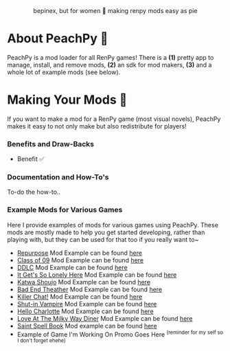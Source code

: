 <div align="center">
bepinex, but for women 🍑 making renpy mods easy as pie
</div>

# About PeachPy 🍰

PeachPy is a mod loader for all RenPy games! There is a **(1)** pretty app to manage, install, and remove mods, **(2)** an sdk for mod makers, **(3)** and a whole lot of example mods (see below).

# Making Your Mods 🍳

If you want to make a mod for a RenPy game (most visual novels), PeachPy makes it easy to not only make but also redistribute for players!

### Benefits and Draw-Backs
- Benefit ✅

### Documentation and How-To's
To-do the how-to..

### Example Mods for Various Games
Here I provide examples of mods for various games using PeachPy. These mods are mostly made to help you get started developing, rather than playing with, but they can be used for that too if you really want to~
- [Repurpose]() Mod Example can be found [here]()
- [Class of 09]() Mod Example can be found [here]()
- [DDLC]() Mod Example can be found [here]()
- [It Get's So Lonely Here]() Mod Example can be found [here]()
- [Katwa Shoujo]() Mod Example can be found [here]()
- [Bad End Theather]() Mod Example can be found [here]()
- [Killer Chat!]() Mod Example can be found [here]()
- [Shut-in Vampire]() Mod Example can be found [here]()
- [Hello Charlotte]() Mod Example can be found [here]()
- [Love At The Milky Way Diner]() Mod Example can be found [here]()
- [Saint Spell Book]() Mod example can be found [here]()
- Example of Game I'm Working On Promo Goes Here <sup>(reminder for my self so I don't forget ehehe)</sup>
